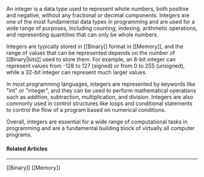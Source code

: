 An integer is a data type used to represent whole numbers, both positive and negative, without any fractional or decimal components. Integers are one of the most fundamental data types in programming and are used for a wide range of purposes, including counting, indexing, arithmetic operations, and representing quantities that can only be whole numbers.

Integers are typically stored in [[Binary]] format in [[Memory]], and the range of values that can be represented depends on the number of [[Binary|bits]] used to store them. For example, an 8-bit integer can represent values from -128 to 127 (signed) or from 0 to 255 (unsigned), while a 32-bit integer can represent much larger values.

In most programming languages, integers are represented by keywords like "int" or "integer", and they can be used to perform mathematical operations such as addition, subtraction, multiplication, and division. Integers are also commonly used in control structures like loops and conditional statements to control the flow of a program based on numerical conditions.

Overall, integers are essential for a wide range of computational tasks in programming and are a fundamental building block of virtually all computer programs.

#### Related Articles
<hr>

[[Binary]]
[[Memory]]
